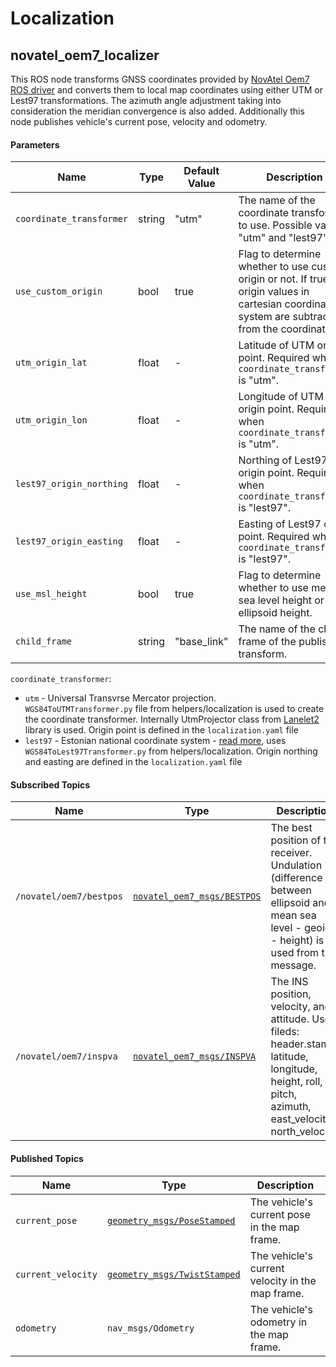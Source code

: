 # Localization


## novatel_oem7_localizer

This ROS node transforms GNSS coordinates provided by [NovAtel Oem7 ROS driver](http://wiki.ros.org/novatel_oem7_driver) and converts them to local map coordinates using either UTM or Lest97 transformations. The azimuth angle adjustment taking into consideration the meridian convergence is also added. Additionally this node publishes vehicle's current pose, velocity and odometry.


#### Parameters

| Name                    | Type    | Default Value | Description                                                  |
| -----------------------| ------- | ------------- | ------------------------------------------------------------ |
| `coordinate_transformer`| string  | "utm"         |  The name of the coordinate transformer to use. Possible values: "utm" and "lest97" |
| `use_custom_origin`     | bool    | true          | Flag to determine whether to use custom origin or not. If true origin values in cartesian coordinate system are subtracted from the coordinates.      |
| `utm_origin_lat`        | float   | -            | Latitude of UTM origin point. Required when `coordinate_transformer` is "utm". |
| `utm_origin_lon`        | float   | -            | Longitude of UTM origin point. Required when `coordinate_transformer` is "utm". |
| `lest97_origin_northing`| float   | -            | Northing of Lest97 origin point. Required when `coordinate_transformer` is "lest97". |
| `lest97_origin_easting` | float   | -            | Easting of Lest97 origin point. Required when `coordinate_transformer` is "lest97". |
| `use_msl_height`        | bool    | true         | Flag to determine whether to use mean sea level height or ellipsoid height. |
| `child_frame`           | string  | "base_link"  | The name of the child frame of the published transform. |


`coordinate_transformer`:
  * `utm` - Universal Transvrse Mercator projection. `WGS84ToUTMTransformer.py` file from helpers/localization is used to create the coordinate transformer. Internally UtmProjector class from [Lanelet2](https://github.com/fzi-forschungszentrum-informatik/Lanelet2/tree/master/lanelet2_projection) library is used. Origin point is defined in the `localization.yaml` file
  * `lest97` - Estonian national coordinate system - [read more](https://epsg.io/3301), uses `WGS84ToLest97Transformer.py` from helpers/localization. Origin northing and easting are defined in the `localization.yaml` file


#### Subscribed Topics

| Name                 | Type                                         | Description                                                   |
| --------------------| ---------------------------------------------| ------------------------------------------------------------- |
| `/novatel/oem7/bestpos`| [`novatel_oem7_msgs/BESTPOS`](http://docs.ros.org/en/jade/api/novatel_msgs/html/msg/BESTPOS.html)                 | The best position of the receiver. Undulation (difference between ellipsoid and mean sea level - geoid - height) is used from this message. |
| `/novatel/oem7/inspva` | [`novatel_oem7_msgs/INSPVA`](https://docs.novatel.com/OEM7/Content/SPAN_Logs/INSPVA.htm)                  | The INS position, velocity, and attitude. Used fileds: header.stamp, latitude, longitude, height, roll, pitch, azimuth, east_velocity, north_velocity |


#### Published Topics

| Name                 | Type                                        | Description                                                   |
| --------------------| --------------------------------------------| ------------------------------------------------------------- |
| `current_pose`       | [`geometry_msgs/PoseStamped`](http://docs.ros.org/en/noetic/api/geometry_msgs/html/msg/PoseStamped.html)                   | The vehicle's current pose in the map frame.                  |
| `current_velocity`   | [`geometry_msgs/TwistStamped`](http://docs.ros.org/en/noetic/api/geometry_msgs/html/msg/TwistStamped.html)                  | The vehicle's current velocity in the map frame.              |
| `odometry`           | `nav_msgs/Odometry`                          | The vehicle's odometry in the map frame.                      |

